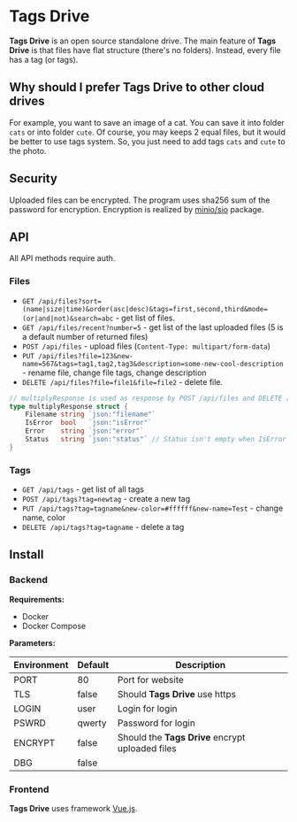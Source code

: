 # Tags Drive

**Tags Drive** is an open source standalone drive. The main feature of **Tags Drive** is that files have flat structure (there's no folders). Instead, every file has a tag (or tags).

## Why should I prefer Tags Drive to other cloud drives

For example, you want to save an image of a cat. You can save it into folder `cats` or into folder `cute`. Of course, you may keeps 2 equal files, but it would be better to use tags system. So, you just need to add tags `cats` and `cute` to the photo.

## Security

Uploaded files can be encrypted. The program uses sha256 sum of the password for encryption. Encryption is realized by [minio/sio](https://github.com/minio/sio) package.

## API

All API methods require auth.

### Files

- `GET /api/files?sort=(name|size|time)&order(asc|desc)&tags=first,second,third&mode=(or|and|not)&search=abc` - get list of files.
- `GET /api/files/recent?number=5` - get list of the last uploaded files (5 is a default number of returned files)
- `POST /api/files` - upload files (`Content-Type: multipart/form-data`)
- `PUT /api/files?file=123&new-name=567&tags=tag1,tag2,tag3&description=some-new-cool-description` - rename file, change file tags, change description
- `DELETE /api/files?file=file1&file=file2` - delete file.

```go
// multiplyResponse is used as response by POST /api/files and DELETE /api/files
type multiplyResponse struct {
	Filename string `json:"filename"`
	IsError  bool   `json:"isError"`
	Error    string `json:"error"`
	Status   string `json:"status"` // Status isn't empty when IsError == false
}
```

### Tags

- `GET /api/tags` - get list of all tags
- `POST /api/tags?tag=newtag` - create a new tag
- `PUT /api/tags?tag=tagname&new-color=#ffffff&new-name=Test` - change name, color
- `DELETE /api/tags?tag=tagname` - delete a tag

## Install

### Backend

**Requirements:**

- Docker
- Docker Compose

**Parameters:**

| Environment | Default | Description                                      |
| ----------- | ------- | -------------------------------                  |
| PORT        | 80      | Port for website                                 |
| TLS         | false   | Should **Tags Drive** use https                  |
| LOGIN       | user    | Login for login                                  |
| PSWRD       | qwerty  | Password for login                               |
| ENCRYPT     | false   | Should the **Tags Drive** encrypt uploaded files |
| DBG         | false   |                                                  |

### Frontend

**Tags Drive** uses framework [Vue.js](https://vuejs.org).
